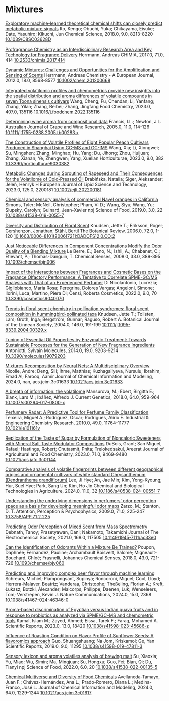 # Mixtures

[Exploratory machine-learned theoretical chemical shifts can closely predict metabolic mixture signals](http://xlink.rsc.org/?DOI=C8SC03628D)
Ito, Kengo; Obuchi, Yuka; Chikayama, Eisuke; Date, Yasuhiro; Kikuchi, Jun
Chemical Science, 2018.0, 9.0, 8213-8220
[10.1039/C8SC03628D](http://xlink.rsc.org/?DOI=C8SC03628D)

[Profragrance Chemistry as an Interdisciplinary Research Area and Key Technology for Fragrance Delivery](https://chimia.ch/chimia/article/view/1628)
Herrmann, Andreas
CHIMIA, 2017.0, 71.0, 414
[10.2533/chimia.2017.414](https://chimia.ch/chimia/article/view/1628)

[Dynamic Mixtures: Challenges and Opportunities for the Amplification and Sensing of Scents](https://onlinelibrary.wiley.com/doi/10.1002/chem.201200668)
Herrmann, Andreas
Chemistry - A European Journal, 2012.0, 18.0, 8568-8577
[10.1002/chem.201200668](https://onlinelibrary.wiley.com/doi/10.1002/chem.201200668)

[Integrated volatilomic profiles and chemometrics provide new insights into the spatial distribution and aroma differences of volatile compounds in seven Toona sinensis cultivars](https://linkinghub.elsevier.com/retrieve/pii/S0308814622030783)
Wang, Cheng; Fu, Chendan; Li, Yanfang; Zhang, Yilan; Zhang, Beibei; Zhang, Jingfang
Food Chemistry, 2023.0, 407.0, 135116
[10.1016/j.foodchem.2022.135116](https://linkinghub.elsevier.com/retrieve/pii/S0308814622030783)

[Determining wine aroma from compositional data](https://onlinelibrary.wiley.com/doi/10.1111/j.1755-0238.2005.tb00283.x)
Francis, I.L.; Newton, J.L.
Australian Journal of Grape and Wine Research, 2005.0, 11.0, 114-126
[10.1111/j.1755-0238.2005.tb00283.x](https://onlinelibrary.wiley.com/doi/10.1111/j.1755-0238.2005.tb00283.x)

[The Construction of Volatile Profiles of Eight Popular Peach Cultivars Produced in Shanghai Using GC-MS and GC-IMS](https://www.mdpi.com/2311-7524/9/3/382)
Wang, Xia; Li, Xiongwei; Su, Mingshen; Zhang, Minghao; Hu, Yang; Du, Jihong; Zhou, Huijuan; Zhang, Xianan; Ye, Zhengwen; Yang, Xuelian
Horticulturae, 2023.0, 9.0, 382
[10.3390/horticulturae9030382](https://www.mdpi.com/2311-7524/9/3/382)

[Metabolic Changes during Sprouting of Rapeseed and Their Consequences for the Volatilome of Cold‐Pressed Oil](https://onlinelibrary.wiley.com/doi/10.1002/ejlt.202200181)
Drabińska, Natalia; Siger, Aleksander; Jeleń, Henryk H
European Journal of Lipid Science and Technology, 2023.0, 125.0, 2200181
[10.1002/ejlt.202200181](https://onlinelibrary.wiley.com/doi/10.1002/ejlt.202200181)

[Chemical and sensory analysis of commercial Navel oranges in California](https://www.nature.com/articles/s41538-019-0055-7)
Simons, Tyler; McNeil, Christopher; Pham, Vi D.; Wang, Siyu; Wang, Yu; Slupsky, Carolyn; Guinard, Jean-Xavier
npj Science of Food, 2019.0, 3.0, 22
[10.1038/s41538-019-0055-7](https://www.nature.com/articles/s41538-019-0055-7)

[Diversity and Distribution of Floral Scent](http://link.springer.com/10.1663/0006-8101(2006)72[1:DADOFS]2.0.CO;2)
Knudsen, Jette T.; Eriksson, Roger; Gershenzon, Jonathan; Ståhl, Bertil
The Botanical Review, 2006.0, 72.0, 1-120
[10.1663/0006-8101(2006)72[1:DADOFS]2.0.CO;2](http://link.springer.com/10.1663/0006-8101(2006)72[1:DADOFS]2.0.CO;2)

[Just Noticeable Differences in Component Concentrations Modify the Odor Quality of a Blending Mixture](https://academic.oup.com/chemse/article-lookup/doi/10.1093/chemse/bjn006)
Le Berre, E.; Beno, N.; Ishii, A.; Chabanet, C.; Etievant, P.; Thomas-Danguin, T.
Chemical Senses, 2008.0, 33.0, 389-395
[10.1093/chemse/bjn006](https://academic.oup.com/chemse/article-lookup/doi/10.1093/chemse/bjn006)

[Impact of the Interactions between Fragrances and Cosmetic Bases on the Fragrance Olfactory Performance: A Tentative to Correlate SPME-GC/MS Analysis with That of an Experienced Perfumer](https://www.mdpi.com/2079-9284/9/4/70)
Di Nicolantonio, Lucrezia; Gigliobianco, Maria Rosa; Peregrina, Dolores Vargas; Angeloni, Simone; Ilorini, Luca; Martino, Piera Di; Censi, Roberta
Cosmetics, 2022.0, 9.0, 70
[10.3390/cosmetics9040070](https://www.mdpi.com/2079-9284/9/4/70)

[Trends in floral scent chemistry in pollination syndromes: floral scent composition in hummingbird-pollinated taxa](https://academic.oup.com/botlinnean/article-lookup/doi/10.1111/j.1095-8339.2004.00329.x)
Knudsen, Jette T.; Tollsten, Lars; Groth, Inga; Bergström, Gunnar; Raguso, Robert A.
Botanical Journal of the Linnean Society, 2004.0, 146.0, 191-199
[10.1111/j.1095-8339.2004.00329.x](https://academic.oup.com/botlinnean/article-lookup/doi/10.1111/j.1095-8339.2004.00329.x)

[Tuning of Essential Oil Properties by Enzymatic Treatment: Towards Sustainable Processes for the Generation of New Fragrance Ingredients](http://www.mdpi.com/1420-3049/19/7/9203)
Antoniotti, Sylvain
Molecules, 2014.0, 19.0, 9203-9214
[10.3390/molecules19079203](http://www.mdpi.com/1420-3049/19/7/9203)

[Mixtures Recomposition by Neural Nets: A Multidisciplinary Overview](https://pubs.acs.org/doi/10.1021/acs.jcim.3c01633)
Nicolle, Andre; Deng, Sili; Ihme, Matthias; Kuzhagaliyeva, Nursulu; Ibrahim, Emad Al; Farooq, Aamir
Journal of Chemical Information and Modeling, 2024.0, nan, acs.jcim.3c01633
[10.1021/acs.jcim.3c01633](https://pubs.acs.org/doi/10.1021/acs.jcim.3c01633)

[A breath of information: the volatilome](http://link.springer.com/10.1007/s00294-017-0800-x)
Mansurova, M.; Ebert, Birgitta E.; Blank, Lars M.; Ibáñez, Alfredo J.
Current Genetics, 2018.0, 64.0, 959-964
[10.1007/s00294-017-0800-x](http://link.springer.com/10.1007/s00294-017-0800-x)

[Perfumery Radar: A Predictive Tool for Perfume Family Classification](https://pubs.acs.org/doi/10.1021/ie101161v)
Teixeira, Miguel A.; Rodríguez, Oscar; Rodrigues, Alírio E.
Industrial & Engineering Chemistry Research, 2010.0, 49.0, 11764-11777
[10.1021/ie101161v](https://pubs.acs.org/doi/10.1021/ie101161v)

[Replication of the Taste of Sugar by Formulation of Noncaloric Sweeteners with Mineral Salt Taste Modulator Compositions](https://pubs.acs.org/doi/10.1021/acs.jafc.3c01144)
DuBois, Grant; San Miguel, Rafael; Hastings, Robert; Chutasmit, Pnita; Trelokedsakul, Areerat
Journal of Agricultural and Food Chemistry, 2023.0, 71.0, 9469-9480
[10.1021/acs.jafc.3c01144](https://pubs.acs.org/doi/10.1021/acs.jafc.3c01144)

[Comparative analysis of volatile fingerprints between different geographical origins and ornamental cultivars of white standard Chrysanthemum (Dendranthema grandiflorum)](https://chembioagro.springeropen.com/articles/10.1186/s40538-024-00551-7)
Lee, Ji Hye; An, Jae Min; Kim, Yong-Kyoung; Hur, Suel Hye; Park, Sang Un; Kim, Ho Jin
Chemical and Biological Technologies in Agriculture, 2024.0, 11.0, 32
[10.1186/s40538-024-00551-7](https://chembioagro.springeropen.com/articles/10.1186/s40538-024-00551-7)

[Understanding the underlying dimensions in perfumers' odor perception space as a basis for developing meaningful odor maps](http://link.springer.com/10.3758/APP.71.2.225)
Zarzo, M.; Stanton, D. T.
Attention, Perception & Psychophysics, 2009.0, 71.0, 225-247
[10.3758/APP.71.2.225](http://link.springer.com/10.3758/APP.71.2.225)

[Predicting Odor Perception of Mixed Scent from Mass Spectrometry](https://iopscience.iop.org/article/10.1149/1945-7111/ac33e0)
Debnath, Tanoy; Prasetyawan, Dani; Nakamoto, Takamichi
Journal of The Electrochemical Society, 2021.0, 168.0, 117505
[10.1149/1945-7111/ac33e0](https://iopscience.iop.org/article/10.1149/1945-7111/ac33e0)

[Can the Identification of Odorants Within a Mixture Be Trained?](https://academic.oup.com/chemse/article/43/9/721/5107603)
Poupon, Daphnée; Fernandez, Pauline; Archambault Boisvert, Salomé; Migneault-Bouchard, Chloé; Frasnelli, Johannes
Chemical Senses, 2018.0, 43.0, 721-726
[10.1093/chemse/bjy060](https://academic.oup.com/chemse/article/43/9/721/5107603)

[Predicting and improving complex beer flavor through machine learning](https://www.nature.com/articles/s41467-024-46346-0)
Schreurs, Michiel; Piampongsant, Supinya; Roncoroni, Miguel; Cool, Lloyd; Herrera-Malaver, Beatriz; Vanderaa, Christophe; Theßeling, Florian A.; Kreft, Łukasz; Botzki, Alexander; Malcorps, Philippe; Daenen, Luk; Wenseleers, Tom; Verstrepen, Kevin J.
Nature Communications, 2024.0, 15.0, 2368
[10.1038/s41467-024-46346-0](https://www.nature.com/articles/s41467-024-46346-0)

[Aroma-based discrimination of Egyptian versus Indian guava fruits and in response to probiotics as analyzed via SPME/GC–MS and chemometric tools](https://www.nature.com/articles/s41598-023-45686-z)
Kamal, Islam M.; Zayed, Ahmed; Eissa, Tarek F.; Farag, Mohamed A.
Scientific Reports, 2023.0, 13.0, 18420
[10.1038/s41598-023-45686-z](https://www.nature.com/articles/s41598-023-45686-z)

[Influence of Roasting Condition on Flavor Profile of Sunflower Seeds: A flavoromics approach](https://www.nature.com/articles/s41598-019-47811-3)
Guo, Shuangshuang; Na Jom, Kriskamol; Ge, Yan
Scientific Reports, 2019.0, 9.0, 11295
[10.1038/s41598-019-47811-3](https://www.nature.com/articles/s41598-019-47811-3)

[Sensory lexicon and aroma volatiles analysis of brewing malt](https://www.nature.com/articles/s41538-022-00135-5)
Su, Xiaoxia; Yu, Miao; Wu, Simin; Ma, Mingjuan; Su, Hongxu; Guo, Fei; Bian, Qi; Du, Tianyi
npj Science of Food, 2022.0, 6.0, 20
[10.1038/s41538-022-00135-5](https://www.nature.com/articles/s41538-022-00135-5)

[Chemical Multiverse and Diversity of Food Chemicals](https://pubs.acs.org/doi/10.1021/acs.jcim.3c01617)
Avellaneda-Tamayo, Juan F.; Chávez-Hernández, Ana L.; Prado-Romero, Diana L.; Medina-Franco, José L.
Journal of Chemical Information and Modeling, 2024.0, 64.0, 1229-1244
[10.1021/acs.jcim.3c01617](https://pubs.acs.org/doi/10.1021/acs.jcim.3c01617)

